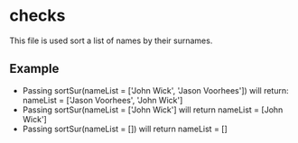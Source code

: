 # checks

This file is used sort a list of names by their surnames.


## Example

  * Passing sortSur(nameList = ['John Wick', 'Jason Voorhees']) will return: nameList = ['Jason Voorhees', 'John Wick']
  * Passing sortSur(nameList = ['John Wick'] will return nameList = [John Wick']
  * Passing sortSur(nameList = []) will return nameList = []
